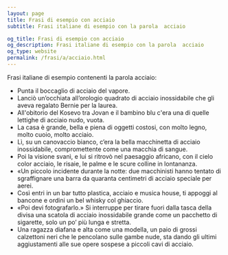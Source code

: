 ```yaml
---
layout: page
title: Frasi di esempio con acciaio 
subtitle: Frasi italiane di esempio con la parola  acciaio

og_title: Frasi di esempio con acciaio 
og_description: Frasi italiane di esempio con la parola  acciaio
og_type: website
permalink: /frasi/a/acciaio.html
---
```


Frasi italiane di esempio contenenti la parola acciaio:


- Punta il boccaglio di acciaio del vapore.
- Lanciò un’occhiata all’orologio quadrato di acciaio inossidabile che gli aveva regalato Bernie per la laurea.
- All'obitorio del Kosevo tra Jovan e il bambino blu c'era una di quelle lettighe di acciaio nudo, vuota.
- La casa è grande, bella e piena di oggetti costosi, con molto legno, molto cuoio, molto acciaio.
- Lì, su un canovaccio bianco, c’era la bella macchinetta di acciaio inossidabile, compromettente come una macchia di sangue.
- Poi la visione svanì, e lui si ritrovò nel paesaggio africano, con il cielo color acciaio, le risaie, le palme e le scure colline in lontananza.
- «Un piccolo incidente durante la notte: due macchinisti hanno tentato di sgraffignare una barra da quaranta centimetri di acciaio speciale per aerei.
- Così entri in un bar tutto plastica, acciaio e musica house, ti appoggi al bancone e ordini un bel whisky col ghiaccio.
- «Poi devi fotografarlo.» Si interruppe per tirare fuori dalla tasca della divisa una scatola di acciaio inossidabile grande come un pacchetto di sigarette, solo un po’ più lunga e stretta.
- Una ragazza diafana e alta come una modella, un paio di grossi calzettoni neri che le pencolano sulle gambe nude, sta dando gli ultimi aggiustamenti alle sue opere sospese a piccoli cavi di acciaio.
